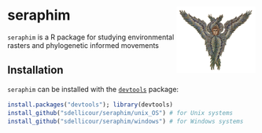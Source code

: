 seraphim <img src="unix_OS/man/logo_seraphim.png" align="right" alt="" width="160" />
===============

`seraphim` is a R package for studying environmental rasters and phylogenetic informed movements

## Installation
`seraphim` can be installed with the [`devtools`](https://github.com/hadley/devtools) package:
```R
install.packages("devtools"); library(devtools)
install_github("sdellicour/seraphim/unix_OS") # for Unix systems
install_github("sdellicour/seraphim/windows") # for Windows systems
```
